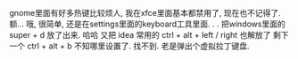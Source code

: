 gnome里面有好多热键比较烦人, 我在xfce里面基本都禁用了, 现在也不记得了. 额...
哦, 很简单, 还是在settings里面的keyboard工具里面. . . 
把windows里面的 super + d 放了出来. 哈哈
又把 idea 常用的 ctrl + alt + left / right 也解放了
剩下一个 ctrl + alt + b 不知哪里设置了. 找不到. 老是弹出个虚拟拉丁键盘. 
